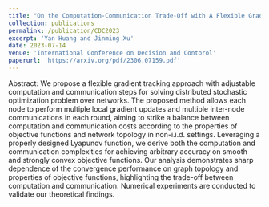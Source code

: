 ```yaml
---
title: "On the Computation-Communication Trade-Off with A Flexible Gradient Tracking Approach"
collection: publications
permalink: /publication/CDC2023
excerpt: 'Yan Huang and Jinming Xu'
date: 2023-07-14
venue: 'International Conference on Decision and Contorol'
paperurl: 'https://arxiv.org/pdf/2306.07159.pdf'
---
```


Abstract: We propose a flexible gradient tracking approach with adjustable computation and communication steps for solving distributed stochastic optimization problem over networks. The proposed method allows each node to perform multiple local gradient updates and multiple inter-node communications in each round, aiming to strike a balance between computation and communication costs according to the properties of objective functions and network topology in non-i.i.d. settings. Leveraging a properly designed Lyapunov function, we derive both the computation and communication complexities for achieving arbitrary accuracy on smooth and strongly convex objective functions. Our analysis demonstrates sharp dependence of the convergence performance on graph topology and properties of objective functions, highlighting the trade-off between computation and communication. Numerical experiments are conducted to validate our theoretical findings.


